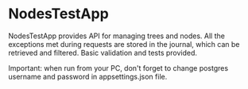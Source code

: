 # NodesTestApp

NodesTestApp provides API for managing trees and nodes. 
All the exceptions met during requests are stored in the journal, which can be retrieved and filtered. 
Basic validation and tests provided.

Important: when run from your PC, don't forget to change postgres username and password in appsettings.json file. 
